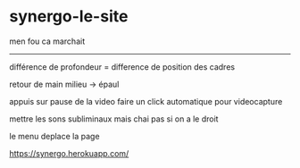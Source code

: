 # synergo-le-site

men fou ca marchait

------------------------------------------------



différence de profondeur = difference de position des cadres

retour de main milieu -> épaul

appuis sur pause de la video faire un click automatique pour videocapture

mettre les sons subliminaux mais chai pas si on a le droit 

le menu deplace la page





https://synergo.herokuapp.com/ 


